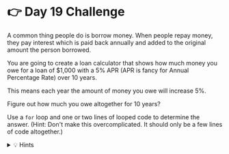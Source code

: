 # 👉 Day 19 Challenge

A common thing people do is borrow money. When people repay money, they pay interest which is paid back annually and added to the original amount the person borrowed. 

You are going to create a loan calculator that shows how much money you owe for a loan of $1,000 with a 5% APR (APR is fancy for Annual Percentage Rate) over 10 years. 

This means each year the amount of money you owe will increase 5%.

Figure out how much you owe altogether for 10 years?

Use a `for` loop and one or two lines of looped code to determine the answer. (Hint: Don't make this overcomplicated. It should only be a few lines of code altogether.)

<details> <summary> 💡 Hints </summary>


- Make sure the `for` loop happens 10 times.
- Start your value (amount you are borrowing) before the loop starts.
- If you need to count on one more number, just write `i+` in the `print` statement to tell the computer to add the next number.


</details>